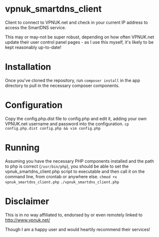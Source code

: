 # vpnuk_smartdns_client
Client to connect to VPNUK.net and check in your current IP address to access the SmartDNS service.

This may or may-not be super robust, depending on how often VPNUK.net update their user control panel pages - as I use this myself, it's likely to be kept reasonably up-to-date!

# Installation
Once you've cloned the repository, run `composer install` in the app directory to pull in the necessary composer components.

# Configuration
Copy the config.php.dist file to config.php and edit it, adding your own VPNUK.net username and password into the configuration.
`cp config.php.dist config.php && vim config.php`

# Running
Assuming you have the necessary PHP components installed and the path to php is correct (`/usr/bin/php`), you should be able to set the vpnuk_smartdns_client.php script to executable and then call it on the command line, from crontab or anywhere else.
`chmod +x vpnuk_smartdns_client.php`
`./vpnuk_smartdns_client.php`

# Disclaimer
This is in no way affiliated to, endorsed by or even remotely linked to http://www.vpnuk.net/

Though I am a happy user and would heartily recommend their services!